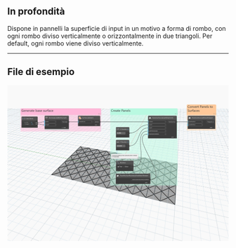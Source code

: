 ## In profondità
Dispone in pannelli la superficie di input in un motivo a forma di rombo, con ogni rombo diviso verticalmente o orizzontalmente in due triangoli. Per default, ogni rombo viene diviso verticalmente.
___
## File di esempio

![BySplitDiamonds](./Autodesk.DesignScript.Geometry.PanelSurface.BySplitDiamonds_img.jpg)

